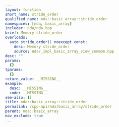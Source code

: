 ```yaml
---
layout: function
short_name: stride_order
qualified_name: nda::basic_array::stride_order
namespaces: [nda, basic_array]
includer: nda/nda.hpp
brief: Memory stride_order
overloads:
  auto stride_order() noexcept const:
    desc: Memory stride_order
    source: nda/_impl_basic_array_view_common.hpp
desc: ""
params:
  {}
tparams:
  {}
return_value: __MISSING__
example:
  desc: __MISSING__
  code: __MISSING__
see-also: []
title: nda::basic_array::stride_order
permalink: /cpp-api/nda/basic_array/stride_order
parent: nda::basic_array
nav_exclude: true
...
```


